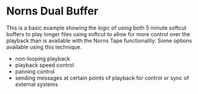 # Norns Dual Buffer 
This is a basic example showing the logic of using both 5 minute softcut buffers to play longer files using softcut to allow for more control over the playback than is available with the Norns Tape functionality. Some options available using this technique.

* non-looping playback
* playback speed control
* panning control
* sending messages at certain points of playback for control or sync of external systems